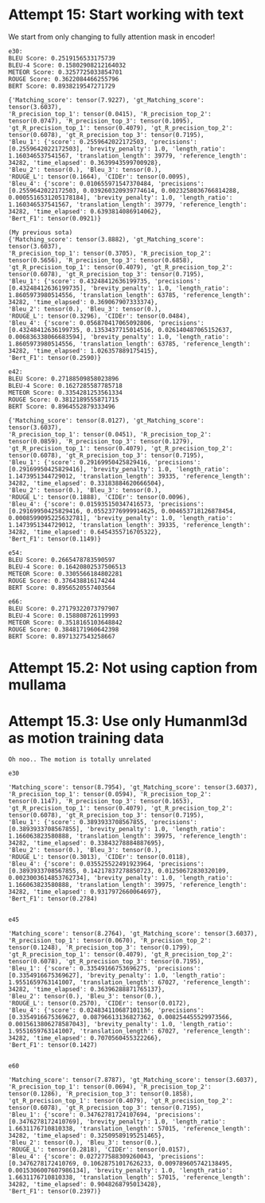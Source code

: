 
# Attempt 15: Start working with text
We start from only changing to fully attention mask in encoder!
    
    e30:
    BLEU Score: 0.2519156533175739
    BLEU-4 Score: 0.15802908212164032
    METEOR Score: 0.3257725033854701
    ROUGE Score: 0.3622084466255796
    BERT Score: 0.8938219547271729

    {'Matching_score': tensor(7.9227), 'gt_Matching_score': tensor(3.6037), 
    'R_precision_top_1': tensor(0.0415), 'R_precision_top_2': tensor(0.0747), 'R_precision_top_3': tensor(0.1095), 
    'gt_R_precision_top_1': tensor(0.4079), 'gt_R_precision_top_2': tensor(0.6078), 'gt_R_precision_top_3': tensor(0.7195), 
    'Bleu_1': {'score': 0.2559642022172503, 'precisions': [0.2559642022172503], 'brevity_penalty': 1.0, 'length_ratio': 1.160346537541567, 'translation_length': 39779, 'reference_length': 34282, 'time_elapsed': 0.3639943599700928}, 
    'Bleu_2': tensor(0.), 'Bleu_3': tensor(0.), 
    'ROUGE_L': tensor(0.1664), 'CIDEr': tensor(0.0095), 
    'Bleu_4': {'score': 0.010655971547370484, 'precisions': [0.2559642022172503, 0.039260320939774614, 0.0023258036766814288, 0.0005516531205178184], 'brevity_penalty': 1.0, 'length_ratio': 1.160346537541567, 'translation_length': 39779, 'reference_length': 34282, 'time_elapsed': 0.6393814086914062}, 
    'Bert_F1': tensor(0.0921)}

    (My previous sota)
    {'Matching_score': tensor(3.8882), 'gt_Matching_score': tensor(3.6037), 
    'R_precision_top_1': tensor(0.3705), 'R_precision_top_2': tensor(0.5656), 'R_precision_top_3': tensor(0.6858), 
    'gt_R_precision_top_1': tensor(0.4079), 'gt_R_precision_top_2': tensor(0.6078), 'gt_R_precision_top_3': tensor(0.7195), 
    'Bleu_1': {'score': 0.43248412636199735, 'precisions': [0.43248412636199735], 'brevity_penalty': 1.0, 'length_ratio': 1.8605973980514556, 'translation_length': 63785, 'reference_length': 34282, 'time_elapsed': 0.369067907333374}, 
    'Bleu_2': tensor(0.), 'Bleu_3': tensor(0.), 
    'ROUGE_L': tensor(0.3296), 'CIDEr': tensor(0.0484), 
    'Bleu_4': {'score': 0.056870417065092806, 'precisions': [0.43248412636199735, 0.1353437715014516, 0.026140487065152637, 0.006836338066683594], 'brevity_penalty': 1.0, 'length_ratio': 1.8605973980514556, 'translation_length': 63785, 'reference_length': 34282, 'time_elapsed': 1.026357889175415}, 
    'Bert_F1': tensor(0.2590)}

    e42:
    BLEU Score: 0.27188509858023896
    BLEU-4 Score: 0.1627285587785718
    METEOR Score: 0.3354281253561334
    ROUGE Score: 0.3812189555871715
    BERT Score: 0.8964552879333496

    {'Matching_score': tensor(8.0127), 'gt_Matching_score': tensor(3.6037), 
    'R_precision_top_1': tensor(0.0451), 'R_precision_top_2': tensor(0.0859), 'R_precision_top_3': tensor(0.1279), 
    'gt_R_precision_top_1': tensor(0.4079), 'gt_R_precision_top_2': tensor(0.6078), 'gt_R_precision_top_3': tensor(0.7195), 
    'Bleu_1': {'score': 0.29169950425829416, 'precisions': [0.29169950425829416], 'brevity_penalty': 1.0, 'length_ratio': 1.1473951344729012, 'translation_length': 39335, 'reference_length': 34282, 'time_elapsed': 0.33183884620666504}, 
    'Bleu_2': tensor(0.), 'Bleu_3': tensor(0.), 
    'ROUGE_L': tensor(0.1888), 'CIDEr': tensor(0.0096), 
    'Bleu_4': {'score': 0.015935150347416573, 'precisions': [0.29169950425829416, 0.05523776999914625, 0.004653718126878454, 0.0008599095225632781], 'brevity_penalty': 1.0, 'length_ratio': 1.1473951344729012, 'translation_length': 39335, 'reference_length': 34282, 'time_elapsed': 0.6454355716705322}, 
    'Bert_F1': tensor(0.1149)}

    e54:
    BLEU Score: 0.2665478783590597
    BLEU-4 Score: 0.16420802537506513
    METEOR Score: 0.3305566184802281
    ROUGE Score: 0.376438816174244
    BERT Score: 0.8956520557403564

    e66:
    BLEU Score: 0.27179322073797907
    BLEU-4 Score: 0.158808726119993
    METEOR Score: 0.3518165103648842
    ROUGE Score: 0.3848171960642398
    BERT Score: 0.8971327543258667

# Attempt 15.2: Not using caption from mullama

# Attempt 15.3: Use only Humanml3d as motion training data
    Oh noo.. The motion is totally unrelated

    e30

    'Matching_score': tensor(8.7954), 'gt_Matching_score': tensor(3.6037), 
    'R_precision_top_1': tensor(0.0594), 'R_precision_top_2': tensor(0.1147), 'R_precision_top_3': tensor(0.1653), 
    'gt_R_precision_top_1': tensor(0.4079), 'gt_R_precision_top_2': tensor(0.6078), 'gt_R_precision_top_3': tensor(0.7195), 
    'Bleu_1': {'score': 0.3893933708567855, 'precisions': [0.3893933708567855], 'brevity_penalty': 1.0, 'length_ratio': 1.166063823580888, 'translation_length': 39975, 'reference_length': 34282, 'time_elapsed': 0.33843278884887695}, 
    'Bleu_2': tensor(0.), 'Bleu_3': tensor(0.), 
    'ROUGE_L': tensor(0.3013), 'CIDEr': tensor(0.0118), 
    'Bleu_4': {'score': 0.035525522491923964, 'precisions': [0.3893933708567855, 0.14217837278850723, 0.01250672830320109, 0.0023003614853762734], 'brevity_penalty': 1.0, 'length_ratio': 1.166063823580888, 'translation_length': 39975, 'reference_length': 34282, 'time_elapsed': 0.9317972660064697}, 
    'Bert_F1': tensor(0.2784)

    
    e45

    'Matching_score': tensor(8.2764), 'gt_Matching_score': tensor(3.6037), 
    'R_precision_top_1': tensor(0.0670), 'R_precision_top_2': tensor(0.1248), 'R_precision_top_3': tensor(0.1799), 
    'gt_R_precision_top_1': tensor(0.4079), 'gt_R_precision_top_2': tensor(0.6078), 'gt_R_precision_top_3': tensor(0.7195), 
    'Bleu_1': {'score': 0.33549166753696275, 'precisions': [0.3354916675369627], 'brevity_penalty': 1.0, 'length_ratio': 1.9551659763141007, 'translation_length': 67027, 'reference_length': 34282, 'time_elapsed': 0.36396288871765137}, 
    'Bleu_2': tensor(0.), 'Bleu_3': tensor(0.), 
    'ROUGE_L': tensor(0.2570), 'CIDEr': tensor(0.0172), 
    'Bleu_4': {'score': 0.024834110687101136, 'precisions': [0.3354916675369627, 0.08796613136827362, 0.008254455529973566, 0.0015613806278587043], 'brevity_penalty': 1.0, 'length_ratio': 1.9551659763141007, 'translation_length': 67027, 'reference_length': 34282, 'time_elapsed': 0.7070560455322266}, 
    'Bert_F1': tensor(0.1427)


    e60

    'Matching_score': tensor(7.8787), 'gt_Matching_score': tensor(3.6037), 
    'R_precision_top_1': tensor(0.0694), 'R_precision_top_2': tensor(0.1286), 'R_precision_top_3': tensor(0.1858), 
    'gt_R_precision_top_1': tensor(0.4079), 'gt_R_precision_top_2': tensor(0.6078), 'gt_R_precision_top_3': tensor(0.7195), 
    'Bleu_1': {'score': 0.34762781724107694, 'precisions': [0.3476278172410769], 'brevity_penalty': 1.0, 'length_ratio': 1.6631176710810338, 'translation_length': 57015, 'reference_length': 34282, 'time_elapsed': 0.32509589195251465}, 
    'Bleu_2': tensor(0.), 'Bleu_3': tensor(0.), 
    'ROUGE_L': tensor(0.2818), 'CIDEr': tensor(0.0157), 
    'Bleu_4': {'score': 0.027277588309260043, 'precisions': [0.3476278172410769, 0.10628751017626233, 0.009789605742138495, 0.0015306007607986134], 'brevity_penalty': 1.0, 'length_ratio': 1.6631176710810338, 'translation_length': 57015, 'reference_length': 34282, 'time_elapsed': 0.9048268795013428}, 
    'Bert_F1': tensor(0.2397)}
